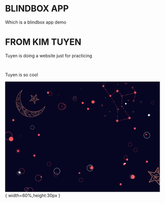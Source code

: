 # BLINDBOX APP
Which is a blindbox app demo

<h1>FROM KIM TUYEN</h1>
<p>Tuyen is doing a website just for practicing</p>
<br>
<p>Tuyen is so cool</p>

![text](background.png){ width=60%,height:30px }
